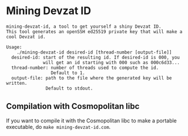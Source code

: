 # Mining Devzat ID

```
mining-devzat-id, a tool to get yourself a shiny Devzat ID.
This tool generates an openSSH ed25519 private key that will make a
cool Devzat id.

Usage:
    ./mining-devzat-id desired-id [thread-number [output-file]]
  desired-id: start of the resulting id. If desired-id is 000, you
              will get an id starting with 000 such as 000c6d33...
  thread-number: number of threads used to compute the id.
                 Default to 1.
  output-file: path to the file where the generated key will be written.
               Default to stdout.
```

## Compilation with Cosmopolitan libc

If you want to compile it with the Cosmopolitan libc to make a portable executable, do `make mining-devzat-id.com`.

